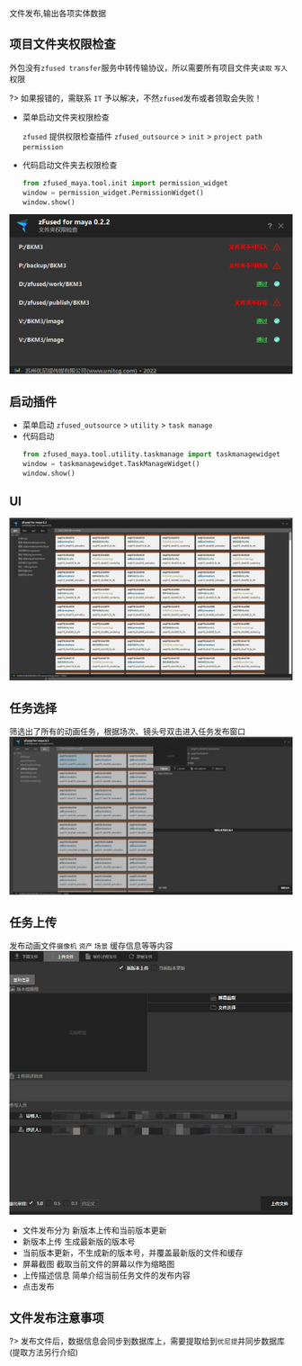 
文件发布,输出各项实体数据

## 项目文件夹权限检查
外包没有`zfused transfer`服务中转传输协议，所以需要所有项目文件夹`读取` `写入`权限

?> 如果报错的，需联系 `IT` 予以解决，不然`zfused`发布或者领取会失败！

- 菜单启动文件夹权限检查

    `zfused` 提供权限检查插件 `zfused_outsource` > `init` > `project path permission`
- 代码启动文件夹去权限检查

    ```python
    from zfused_maya.tool.init import permission_widget
    window = permission_widget.PermissionWidget()
    window.show()
    ```

![](docs/../../sources/image/install/project_path_permission.png)
    

## 启动插件
- 菜单启动 
    `zfused_outsource` > `utility` > `task manage`
- 代码启动
    ```python
    from zfused_maya.tool.utility.taskmanage import taskmanagewidget
    window = taskmanagewidget.TaskManageWidget()
    window.show()
    ```

## UI
![](images/animation/animation_4.jpg ':size=80%')

## 任务选择
筛选出了所有的动画任务，根据场次、镜头号双击进入任务发布窗口
![](images/animation/animation_6.jpg ':size=80%')

## 任务上传
发布动画文件`摄像机` `资产` `场景` 缓存信息等等内容
![](images/animation/animation_7.jpg ':size=80%')

+ 文件发布分为 新版本上传和当前版本更新
+ 新版本上传 生成最新版的版本号
+ 当前版本更新，不生成新的版本号，并覆盖最新版的文件和缓存
+ 屏幕截图 截取当前文件的屏幕以作为缩略图
+ 上传描述信息 简单介绍当前任务文件的发布内容
+ 点击发布

## 文件发布注意事项
?> 发布文件后，数据信息会同步到数据库上，需要提取给到`优尼提`并同步数据库(提取方法另行介绍)
